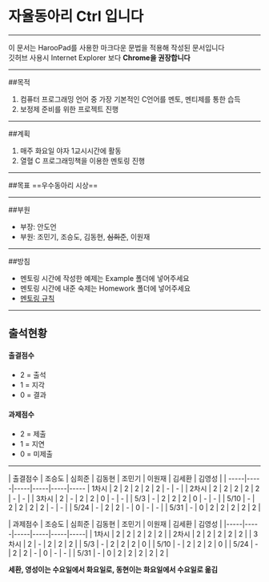 # 자율동아리 Ctrl 입니다
-------
이 문서는 HarooPad를 사용한 마크다운 문법을 적용해 작성된 문서입니다  
깃허브 사용시 Internet Explorer 보다 **Chrome을 권장합니다**
***

##목적
1. 컴퓨터 프로그래밍 언어 중 가장 기본적인 C언어를 멘토, 멘티제를 통한 습득
2. 보정제 준비를 위한 프로젝트 진행

***

##계획
1. 매주 화요일 야자 1교시시간에 활동
2. 열혈 C 프로그래밍책을 이용한 멘토링 진행

***
##목표
==우수동아리 시상==

***

##부원
* 부장: 안도언
* 부원: 조민기, 조승도, 김동현, ~~심희준~~, 이원재

***

##방침
* 멘토링 시간에 작성한 예제는 Example 폴더에 넣어주세요
* 멘토링 시간에 내준 숙제는 Homework 폴더에 넣어주세요  
* [멘토링 규칙](https://github.com/Manicarus/BJCloud/wiki/%EB%A9%98%ED%86%A0%EB%A7%81-%EA%B7%9C%EC%B9%99)

***

## 출석현황
#### 출결점수
* 2 = 출석
* 1 = 지각
* 0 = 결과  

#### 과제점수
* 2 = 제출
* 1 = 지연
* 0 = 미제출

****

| 출결점수 | 조승도 | 심희준 | 김동현 | 조민기 | 이원재 | 김세환 | 김영성 |
| -----|-----|-----|-----|-----|-----
| 1차시 | 2 | 2 | 2 | 2 | 2 | - | - |
| 2차시 | 2 | 2 | 2 | 2 | 2 | - | - |
| 3차시 | 2 | - | 2 | 2 | 0 | - | - |
| 5/3 | - | 2 | 2 | 2 | 0 | - | - |
| 5/10 | - | 2 | 2 | 2 | 2 | - | - |
| 5/24 | - | 2 | 2 | - | 0 | - | - |
| 5/31 | - | 0 | 2 | 2 | 2 | 2 | 2 |

| 과제점수 | 조승도 | 심희준 | 김동현 | 조민기 | 이원재 | 김세환 | 김영성 | 
|-----|-----|-----|-----|-----|-----|
| 1차시 | 2 | 2 | 2 | 2 | 2 |
| 2차시 | 2 | 2 | 2 | 2 | 2 |
| 3차시 | 2 | - | 2 | 2 | 2 |
| 5/3 | - | 2 | 2 | 2 | 0 |
| 5/10 | - | 2 | 2 | 2 | 0 |
| 5/24 | - | 2 | 2 | - | 0 | - | - |
| 5/31 | - | 0 | 2 | 2 | 2 | 2 | 2 |

**세환, 영성이는 수요일에서 화요일로, 동현이는 화요일에서 수요일로 옮김** 
